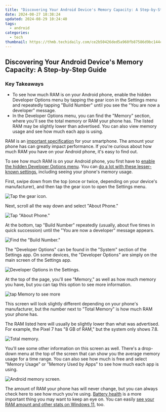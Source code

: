 ```yaml
---
title: "Discovering Your Android Device's Memory Capacity: A Step-by-Step Guide"
date: 2024-08-27 18:38:24
updated: 2024-08-29 10:24:40
tags:
  - android
categories:
  - tech
thumbnail: https://thmb.techidaily.com/ce2b50426ded5a960fb87586d9bc144c1e1a55defefae42789a30b646b9173fc.jpeg
---
```


## Discovering Your Android Device's Memory Capacity: A Step-by-Step Guide

### Key Takeaways

* To see how much RAM is on your Android phone, enable the hidden Developer Options menu by tapping the gear icon in the Settings menu and repeatedly tapping "Build Number" until you see the "You are now a developer" message.
* In the Developer Options menu, you can find the "Memory" section, where you'll see the total memory or RAM your phone has. The listed RAM may be slightly lower than advertised. You can also view memory usage and see how much each app is using.

 RAM is an [important specification](https://fox-hovers.techidaily.com/2024-approved-explore-the-most-reliable-photo-background-alternation-apps/) for your smartphone. The amount your phone has can greatly impact performance. If you're curious about how much RAM you have on your Android phone, it's easy to find out.

 To see how much RAM is on your Android phone, you first have to [enable the hidden Developer Options menu](https://desktop-recording.techidaily.com/premium-video-capture-without-extras-for-2024/). You can [do a lot with these lesser-known settings](https://youtube-docs.techidaily.com/approved-decode-your-youtube-preferences-with-these-6-fan-favorite-questionnaires/), including seeing your phone's memory usage.

 First, swipe down from the top (once or twice, depending on your device's manufacturer), and then tap the gear icon to open the Settings menu.

![Tap the gear icon.](https://static1.howtogeekimages.com/wordpress/wp-content/uploads/2023/09/screenshot_20230920-162358.png) 

 Next, scroll all the way down and select "About Phone."

![Tap "About Phone."](https://static1.howtogeekimages.com/wordpress/wp-content/uploads/2023/09/screenshot_20230920-162402.png) 

 At the bottom, tap "Build Number" repeatedly (usually, about five times in quick succession) until the "You are now a developer" message appears.

![Find the "Build Number."](https://static1.howtogeekimages.com/wordpress/wp-content/uploads/2023/09/screenshot_20230920-162415.png) 

 The "Developer Options" can be found in the "System" section of the Settings app. On some devices, the "Developer Options" are simply on the main screen of the Settings app.

![Developer Options in the Settings.](https://static1.howtogeekimages.com/wordpress/wp-content/uploads/2023/09/screenshot_20230920-162454.png) 

 At the top of the page, you'll see "Memory," as well as how much memory you have, but you can tap this option to see more information.

![tap Memory to see more](https://static1.howtogeekimages.com/wordpress/wp-content/uploads/2023/09/screenshot_20230925-100841.png) 

 This screen will look slightly different depending on your phone's manufacturer, but the number next to "Total Memory" is how much RAM your phone has.

 The RAM listed here will usually be slightly lower than what was advertised. For example, the Pixel 7 has "8 GB of RAM," but the system only shows 7.8.

![Total memory.](https://static1.howtogeekimages.com/wordpress/wp-content/uploads/2023/09/2023-09-25_10-20-21.png) 

 You'll see some other information on this screen as well. There's a drop-down menu at the top of the screen that can show you the average memory usage for a time range. You can also see how much is free and select "Memory Usage" or "Memory Used by Apps" to see how much each app is using.

![Android memory screen.](https://static1.howtogeekimages.com/wordpress/wp-content/uploads/2023/09/screenshot_20230925-100854.png) 

 The amount of RAM your phone has will never change, but you can always check here to see how much you're using. [Battery health](https://hardware-updates.techidaily.com/installing-intels-management-engine-drivers-on-windows-11817-complete-tutorial/) is a more important thing you may want to keep an eye on. You can easily [see your RAM amount and other stats on Windows 11](https://vp-tips.techidaily.com/updated-2024-approved-premium-black-gopro-battery-units-with-official-chargers/), too.

<ins class="adsbygoogle"
     style="display:block"
     data-ad-format="autorelaxed"
     data-ad-client="ca-pub-7571918770474297"
     data-ad-slot="1223367746"></ins>



<ins class="adsbygoogle"
     style="display:block"
     data-ad-client="ca-pub-7571918770474297"
     data-ad-slot="8358498916"
     data-ad-format="auto"
     data-full-width-responsive="true"></ins>
